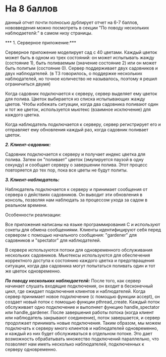 # На 8 баллов

данный отчет почти полносью дублирует отчет на 6-7 баллов, нововведения можно посмотреть в секции "По поводу нескольких наблюдаетелй:" в самом низу страницы.

*** 1. Серверное приложение:***

Серверное приложение моделирует сад с 40 цветами. Каждый цветок может быть в одном из трех состояний: он может испытывать жажду (состояние 1), быть поливаемым (значение состояние 2) или он может быть политым (состояние 0). Сервер поддерживает двух садовников и двух наблюдателей. (в ТЗ говорилось, о поддержке нескольких наблюдателей, но точное количество не называлось, поэтому я решил ограничиться двумя)

Когда садовник подключается к серверу, сервер выделяет ему цветок для полива. Цветок выбирается из списка испытывающих жажду цветов. Чтобы избежать ситуации, когда два садовника поливают один и тот же цветок, используется мьютекс (взаимное исключение) для каждого цветка.

Когда наблюдатель подключается к серверу, сервер регистрирует его и отправляет ему обновления каждый раз, когда садовник поливает цветок.

***2. Клиент-садовник:***

Садовник подключается к серверу и получает индекс цветка для полива. Затем он "поливает" цветок (эмулируется паузой в одну секунду) и сообщает серверу о завершении полива. Этот процесс повторяется до тех пор, пока все цветы не будут политы.

***3. Клиент-наблюдатель:***

Наблюдатель подключается к серверу и принимает сообщения от сервера о действиях садовников. Он выводит эти обновления в консоль, позволяя нам наблюдать за процессом ухода за садом в реальном времени.

Особенности реализации:

Все приложения написаны на языке программирования C и используют сокеты для обмена сообщениями. Клиенты идентифицируют себя перед сервером с помощью начального сообщения: "gardener" для садовников и "spectator" для наблюдателей.

В сервере используются потоки для одновременного обслуживания нескольких садовников. Мьютексы используются для обеспечения корректного доступа к состоянию каждого цветка и предотвращения ситуации, когда два садовника могут попытаться поливать один и тот же цветок одновременно.

***По поводу нескольких наблюдаетелй:***
После того, как сервер начинает слушать входящие подключения, он входит в бесконечный цикл, где ожидает подключения клиентов и наблюдателей.
Когда сервер принимает новое подключение (с помощью функции accept), он создает новый поток с помощью функции pthread_create.
Каждый поток обслуживает одно подключение и выполняет функцию handle_spectator или handle_gardener.
После завершения работы потока (когда клиент или наблюдатель закрывают соединение), поток завершается, и сервер продолжает принимать новые подключения.
Таким образом, мы можем подключать к серверу много клиентов и наблюдателей одновременно, и каждый из них будет обслуживаться в отдельном потоке. Это дает возможность обрабатывать множество подключений параллельно, что позволяет нам иметь несколько наблюдателей, подключенных к серверу одновременно.
